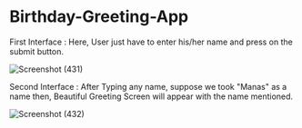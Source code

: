 # Birthday-Greeting-App

First Interface : Here, User just have to enter his/her name and press on the submit button.

![Screenshot (431)](https://user-images.githubusercontent.com/79192605/119714412-77cdcf00-be80-11eb-9c07-3bfaa911db92.png)

Second Interface : After Typing any name, suppose we took "Manas" as a name then, Beautiful Greeting Screen will appear with the name mentioned. 

![Screenshot (432)](https://user-images.githubusercontent.com/79192605/119714505-959b3400-be80-11eb-81ce-549f7620771a.png)
